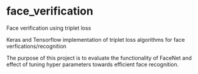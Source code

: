 # face_verification
Face verification using triplet loss

Keras and Tensorflow implementation of triplet loss algorithms for face verfications/recognition

The purpose of this project is to evaluate the functionality of FaceNet and effect of tuning hyper parameters towards efficient face recognition.

